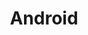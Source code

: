 ---
layout: tag-list
type: tag
title: Android
slug: android
category: project
sidebar: true
order: 1
description: >
   Dining Reserve Application Project
---